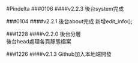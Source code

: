 #Pindelta 
###0106
####v2.2.3
後台system完成

###0104
####v2.2.1
後台about完成
新增edit_info();

###1228
####v2.2.0
後台分層<br>
後台head處理各頁靜態檔案

###1226
####v2.1.3
Github加入本地端開發

